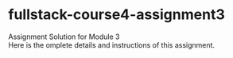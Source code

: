 # fullstack-course4-assignment3
Assignment Solution for Module 3  
Here is the omplete details and instructions of this assignment. 


